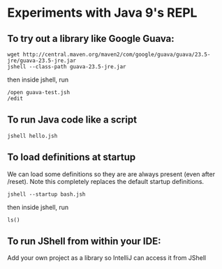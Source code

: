 
# Experiments with Java 9's REPL

## To try out a library like Google Guava:

```
wget http://central.maven.org/maven2/com/google/guava/guava/23.5-jre/guava-23.5-jre.jar
jshell --class-path guava-23.5-jre.jar 
```
then inside jshell, run 

```
/open guava-test.jsh
/edit
```

## To run Java code like a script

```
jshell hello.jsh
```

## To load definitions at startup

We can load some definitions so they are are always present (even after /reset). Note this completely replaces the default startup definitions.

```
jshell --startup bash.jsh
```

then inside jshell, run 

```
ls()
```


## To run JShell from within your IDE:

Add your own project as a library so IntelliJ can access it from JShell


